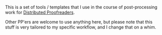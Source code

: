 
This is a set of tools / templates that I use in the course of post-processing
work for [Distributed Proofreaders](http://www.pgdp.net).

Other PP'ers are welcome to use anything here, but please note that this stuff
is very tailored to my specific workflow, and I change that on a whim.

